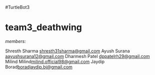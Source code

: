 #TurtleBot3
# team3_deathwing
*members:*

Shresth Sharma <shresth31sharma@gmail.com>
Ayush Surana <aayushsurana12@gmail.com>
Dharmesh Patel <dppatelrh29@gmail.com>
Milind Milind<milind.official98@gmail.com>
Jaydip Borad<boradjaydip.bj@gmail.com>

